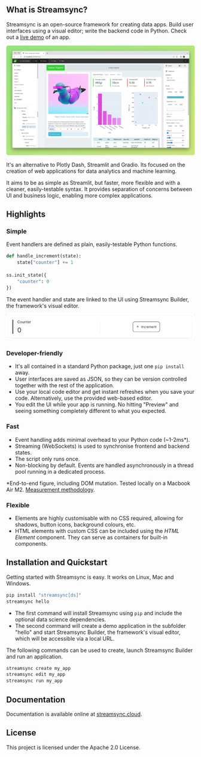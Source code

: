 ## What is Streamsync?

Streamsync is an open-source framework for creating data apps. Build user interfaces using a visual editor; write the backend code in Python. Check out a [live demo](https://hello.streamsync.cloud/) of an app.

![Streamsync Builder screenshot](docs/docs/public/sc1.png "Streamsync Builder screenshot")

It's an alternative to Plotly Dash, Streamlit and Gradio. Its focused on the creation of web applications for data analytics and machine learning.

It aims to be as simple as Streamlit, but faster, more flexible and with a cleaner, easily-testable syntax. It provides separation of concerns between UI and business logic, enabling more complex applications.

## Highlights

### Simple
Event handlers are defined as plain, easily-testable Python functions.

```py
def handle_increment(state):
    state["counter"] += 1

ss.init_state({
    "counter": 0
})
```

The event handler and state are linked to the UI using Streamsync Builder, the framework's visual editor.

![Counter Increment example](docs/docs/public/introduction.counter.gif)

### Developer-friendly
- It's all contained in a standard Python package, just one `pip install` away.
- User interfaces are saved as JSON, so they can be version controlled together with the rest of the application.
- Use your local code editor and get instant refreshes when you save your code. Alternatively, use the provided web-based editor.
- You edit the UI while your app is running. No hitting "Preview" and seeing something completely different to what you expected.

### Fast
- Event handling adds minimal overhead to your Python code (~1-2ms*).
- Streaming (WebSockets) is used to synchronise frontend and backend states.
- The script only runs once.
- Non-blocking by default. Events are handled asynchronously in a thread pool running in a dedicated process.

*End-to-end figure, including DOM mutation. Tested locally on a Macbook Air M2. [Measurement methodology](https://medium.com/@ramiromedina/measuring-time-elapsed-between-an-event-and-its-associated-dom-mutation-80431ad576e1).

### Flexible
- Elements are highly customisable with no CSS required, allowing for shadows, button icons, background colours, etc.
- HTML elements with custom CSS can be included using the _HTML Element_ component. They can serve as containers for built-in components.

## Installation and Quickstart

Getting started with Streamsync is easy. It works on Linux, Mac and Windows.

```sh
pip install "streamsync[ds]"
streamsync hello
```

- The first command will install Streamsync using `pip` and include the optional data science dependencies.
- The second command will create a demo application in the subfolder "hello" and start Streamsync Builder, the framework's visual editor, which will be accessible via a local URL.

The following commands can be used to create, launch Streamsync Builder and run an application.

```sh
streamsync create my_app
streamsync edit my_app
streamsync run my_app
```

## Documentation

Documentation is available online at [streamsync.cloud](https://streamsync.cloud).

## License

This project is licensed under the Apache 2.0 License.
